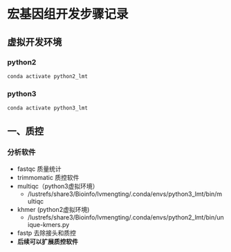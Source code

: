 # 宏基因组开发步骤记录

## 虚拟开发环境
### python2 
`conda activate python2_lmt`
### python3 
`conda activate python3_lmt`


## 一、质控

### 分析软件
 - fastqc 质量统计
 - trimmomatic 质控软件
 - multiqc（python3虚拟环境）
    - /lustrefs/share3/Bioinfo/lvmengting/.conda/envs/python3_lmt/bin/multiqc
 - khmer (python2虚拟环境)
    - /lustrefs/share3/Bioinfo/lvmengting/.conda/envs/python2_lmt/bin/unique-kmers.py
- fastp 去除接头和质控
 - **后续可以扩展质控软件**




